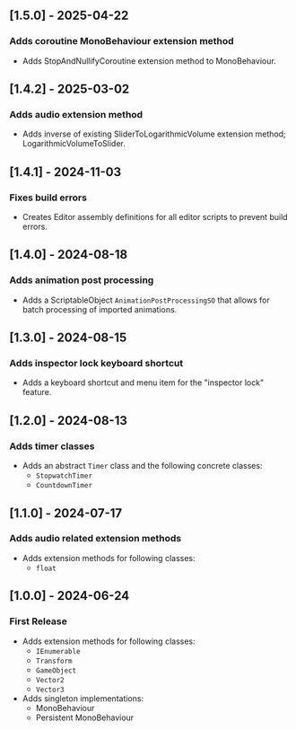 ## [1.5.0] - 2025-04-22
### Adds coroutine MonoBehaviour extension method
- Adds StopAndNullifyCoroutine extension method to MonoBehaviour.

## [1.4.2] - 2025-03-02
### Adds audio extension method
- Adds inverse of existing SliderToLogarithmicVolume extension method; LogarithmicVolumeToSlider.

## [1.4.1] - 2024-11-03
### Fixes build errors
- Creates Editor assembly definitions for all editor scripts to prevent build errors.

## [1.4.0] - 2024-08-18
### Adds animation post processing
- Adds a ScriptableObject `AnimationPostProcessingSO` that allows for batch processing of imported animations.

## [1.3.0] - 2024-08-15
### Adds inspector lock keyboard shortcut
- Adds a keyboard shortcut and menu item for the "inspector lock" feature.

## [1.2.0] - 2024-08-13
### Adds timer classes
- Adds an abstract `Timer` class and the following concrete classes:
  - `StopwatchTimer`
  - `CountdownTimer`

## [1.1.0] - 2024-07-17
### Adds audio related extension methods
- Adds extension methods for following classes:
  - `float`

## [1.0.0] - 2024-06-24
### First Release
- Adds extension methods for following classes:
  - `IEnumerable`
  - `Transform`
  - `GameObject`
  - `Vector2`
  - `Vector3`
- Adds singleton implementations:
  - MonoBehaviour
  - Persistent MonoBehaviour
